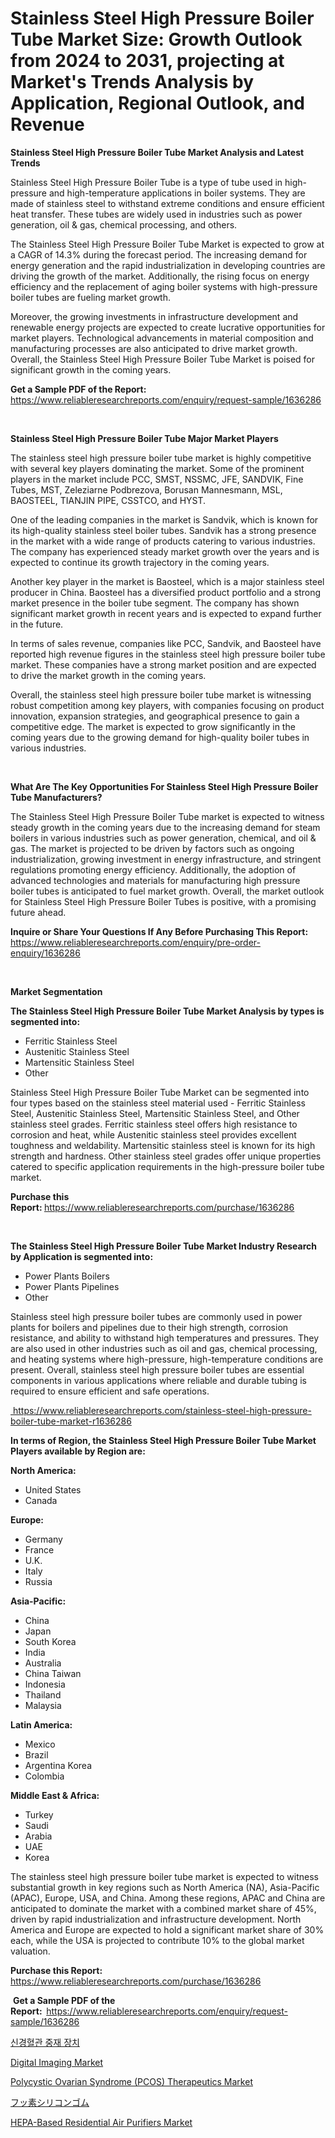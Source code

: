 <p><h1>Stainless Steel High Pressure Boiler Tube Market Size: Growth Outlook from 2024 to 2031, projecting at Market's Trends Analysis by Application, Regional Outlook, and Revenue</h1></p><p><strong>Stainless Steel High Pressure Boiler Tube Market Analysis and Latest Trends</strong></p>
<p><p>Stainless Steel High Pressure Boiler Tube is a type of tube used in high-pressure and high-temperature applications in boiler systems. They are made of stainless steel to withstand extreme conditions and ensure efficient heat transfer. These tubes are widely used in industries such as power generation, oil & gas, chemical processing, and others.</p><p>The Stainless Steel High Pressure Boiler Tube Market is expected to grow at a CAGR of 14.3% during the forecast period. The increasing demand for energy generation and the rapid industrialization in developing countries are driving the growth of the market. Additionally, the rising focus on energy efficiency and the replacement of aging boiler systems with high-pressure boiler tubes are fueling market growth.</p><p>Moreover, the growing investments in infrastructure development and renewable energy projects are expected to create lucrative opportunities for market players. Technological advancements in material composition and manufacturing processes are also anticipated to drive market growth. Overall, the Stainless Steel High Pressure Boiler Tube Market is poised for significant growth in the coming years.</p></p>
<p><strong>Get a Sample PDF of the Report:&nbsp;</strong> <a href="https://www.reliableresearchreports.com/enquiry/request-sample/1636286">https://www.reliableresearchreports.com/enquiry/request-sample/1636286</a></p>
<p>&nbsp;</p>
<p><strong>Stainless Steel High Pressure Boiler Tube Major Market Players</strong></p>
<p><p>The stainless steel high pressure boiler tube market is highly competitive with several key players dominating the market. Some of the prominent players in the market include PCC, SMST, NSSMC, JFE, SANDVIK, Fine Tubes, MST, Zeleziarne Podbrezova, Borusan Mannesmann, MSL, BAOSTEEL, TIANJIN PIPE, CSSTCO, and HYST.</p><p>One of the leading companies in the market is Sandvik, which is known for its high-quality stainless steel boiler tubes. Sandvik has a strong presence in the market with a wide range of products catering to various industries. The company has experienced steady market growth over the years and is expected to continue its growth trajectory in the coming years.</p><p>Another key player in the market is Baosteel, which is a major stainless steel producer in China. Baosteel has a diversified product portfolio and a strong market presence in the boiler tube segment. The company has shown significant market growth in recent years and is expected to expand further in the future.</p><p>In terms of sales revenue, companies like PCC, Sandvik, and Baosteel have reported high revenue figures in the stainless steel high pressure boiler tube market. These companies have a strong market position and are expected to drive the market growth in the coming years.</p><p>Overall, the stainless steel high pressure boiler tube market is witnessing robust competition among key players, with companies focusing on product innovation, expansion strategies, and geographical presence to gain a competitive edge. The market is expected to grow significantly in the coming years due to the growing demand for high-quality boiler tubes in various industries.</p></p>
<p>&nbsp;</p>
<p><strong>What Are The Key Opportunities For Stainless Steel High Pressure Boiler Tube Manufacturers?</strong></p>
<p><p>The Stainless Steel High Pressure Boiler Tube market is expected to witness steady growth in the coming years due to the increasing demand for steam boilers in various industries such as power generation, chemical, and oil & gas. The market is projected to be driven by factors such as ongoing industrialization, growing investment in energy infrastructure, and stringent regulations promoting energy efficiency. Additionally, the adoption of advanced technologies and materials for manufacturing high pressure boiler tubes is anticipated to fuel market growth. Overall, the market outlook for Stainless Steel High Pressure Boiler Tubes is positive, with a promising future ahead.</p></p>
<p><strong>Inquire or Share Your Questions If Any Before Purchasing This Report:</strong> <a href="https://www.reliableresearchreports.com/enquiry/pre-order-enquiry/1636286">https://www.reliableresearchreports.com/enquiry/pre-order-enquiry/1636286</a></p>
<p>&nbsp;</p>
<p><strong>Market Segmentation</strong></p>
<p><strong>The Stainless Steel High Pressure Boiler Tube Market Analysis by types is segmented into:</strong></p>
<p><ul><li>Ferritic Stainless Steel</li><li>Austenitic Stainless Steel</li><li>Martensitic Stainless Steel</li><li>Other</li></ul></p>
<p><p>Stainless Steel High Pressure Boiler Tube Market can be segmented into four types based on the stainless steel material used - Ferritic Stainless Steel, Austenitic Stainless Steel, Martensitic Stainless Steel, and Other stainless steel grades. Ferritic stainless steel offers high resistance to corrosion and heat, while Austenitic stainless steel provides excellent toughness and weldability. Martensitic stainless steel is known for its high strength and hardness. Other stainless steel grades offer unique properties catered to specific application requirements in the high-pressure boiler tube market.</p></p>
<p><strong>Purchase this Report:&nbsp;</strong><a href="https://www.reliableresearchreports.com/purchase/1636286">https://www.reliableresearchreports.com/purchase/1636286</a></p>
<p>&nbsp;</p>
<p><strong>The Stainless Steel High Pressure Boiler Tube Market Industry Research by Application is segmented into:</strong></p>
<p><ul><li>Power Plants Boilers</li><li>Power Plants Pipelines</li><li>Other</li></ul></p>
<p><p>Stainless steel high pressure boiler tubes are commonly used in power plants for boilers and pipelines due to their high strength, corrosion resistance, and ability to withstand high temperatures and pressures. They are also used in other industries such as oil and gas, chemical processing, and heating systems where high-pressure, high-temperature conditions are present. Overall, stainless steel high pressure boiler tubes are essential components in various applications where reliable and durable tubing is required to ensure efficient and safe operations.</p></p>
<p><a href="https://www.reliableresearchreports.com/stainless-steel-high-pressure-boiler-tube-market-r1636286">&nbsp;https://www.reliableresearchreports.com/stainless-steel-high-pressure-boiler-tube-market-r1636286</a></p>
<p><strong>In terms of Region, the Stainless Steel High Pressure Boiler Tube Market Players available by Region are:</strong></p>
<p>
    <p> <strong> North America: </strong>
        <ul>
            <li>United States</li>
            <li>Canada</li>
        </ul>
        </p> 
    <p> <strong> Europe: </strong>
        <ul>
            <li>Germany</li>
            <li>France</li>
            <li>U.K.</li>
            <li>Italy</li>
            <li>Russia</li>
        </ul>
        </p> 
    <p> <strong> Asia-Pacific: </strong>
        <ul>
            <li>China</li>
            <li>Japan</li>
            <li>South Korea</li>
            <li>India</li>
            <li>Australia</li>
            <li>China Taiwan</li>
            <li>Indonesia</li>
            <li>Thailand</li>
            <li>Malaysia</li>
        </ul>
        </p> 
    <p> <strong> Latin America: </strong>
        <ul>
            <li>Mexico</li>
            <li>Brazil</li>
            <li>Argentina Korea</li>
            <li>Colombia</li>
        </ul>
        </p> 
    <p> <strong> Middle East & Africa: </strong>
        <ul>
            <li>Turkey</li>
            <li>Saudi</li>
            <li>Arabia</li>
            <li>UAE</li>
            <li>Korea</li>
        </ul>
    </p>
    </p>
<p><p>The stainless steel high pressure boiler tube market is expected to witness substantial growth in key regions such as North America (NA), Asia-Pacific (APAC), Europe, USA, and China. Among these regions, APAC and China are anticipated to dominate the market with a combined market share of 45%, driven by rapid industrialization and infrastructure development. North America and Europe are expected to hold a significant market share of 30% each, while the USA is projected to contribute 10% to the global market valuation.</p></p>
<p><strong>Purchase this Report: </strong><a href="https://www.reliableresearchreports.com/purchase/1636286">https://www.reliableresearchreports.com/purchase/1636286</a></p>
<p>&nbsp;<strong>Get a Sample PDF of the Report:&nbsp;&nbsp;</strong><a href="https://www.reliableresearchreports.com/enquiry/request-sample/1636286">https://www.reliableresearchreports.com/enquiry/request-sample/1636286</a></p>
<p><strong></strong></p>
<p><p><a href="https://github.com/nicholasellison0076890/Market-Research-Report-List-1/blob/main/850408684059.md">신경혈관 중재 장치</a></p><p><a href="https://issuu.com/reportprime-2/docs/digital-imaging-market-size-2030.pptx">Digital Imaging Market</a></p><p><a href="https://github.com/seekum/Market-Research-Report-List-2/blob/main/polycystic-ovarian-syndrome-pcos-therapeutics-market.md">Polycystic Ovarian Syndrome (PCOS) Therapeutics Market</a></p><p><a href="https://github.com/VernieBarton2023/Market-Research-Report-List-1/blob/main/741800392276.md">フッ素シリコンゴム</a></p><p><a href="https://github.com/timeliteaut/Market-Research-Report-List-2/blob/main/hepa-based-residential-air-purifiers-market.md">HEPA-Based Residential Air Purifiers Market</a></p></p>